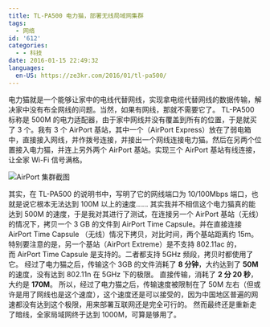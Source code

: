 ```yaml
---
title: TL-PA500 电力猫，部署无线局域网集群
tags:
  - 网络
id: '612'
categories:
  - - 科技
date: 2016-01-15 22:49:32
languages:
  en-US: https://ze3kr.com/2016/01/tl-pa500/
---
```


电力猫就是一个能够让家中的电线代替网线，实现拿电缆代替网线的数据传输，解决家中没有布全网线的问题。当然，如果有网线，那就不需要它了。 TL-PA500 标称是 500M 的电力适配器，由于家中网线并没有覆盖到所有的位置，于是就买了 3 个。我有 3 个 AirPort 基站，其中一个（AirPort Express）放在了弱电箱中，直接接入网线，并作拨号连接，并接出一个网线连接电力猫。然后在另两个位置接入电力猫，并连上另外两个 AirPort 基站。实现三个 AirPort 基站有线连接，让全家 Wi-Fi 信号满格。

![AirPort 集群截图](https://imagedelivery.net/6T-behmofKYLsxlrK0l_MQ/4717e9ec-fbd5-465c-29d1-5efa296fbb00/large)

其实，在 TL<!-- more -->-PA500 的说明书中，写明了它的网线端口为 10/100Mbps 端口，也就是说它根本无法达到 100M 以上的速度…… 其实我并不相信这个电力猫真的能达到 500M 的速度，于是我对其进行了测试，在连接另一个 AirPort 基站（无线）的情况下，拷贝一个 3 GB 的文件到 AirPort Time Capsule。并在直接连接 AirPort Time Capsule （无线）情况下拷贝，对比时间，两个基站距离约 15m。 特别要注意的是，另一个基站（AirPort Extreme）是不支持 802.11ac 的，而 AirPort Time Capsule 是支持的。二者都支持 5GHz 频段，拷贝时都使用了它。 经过了电力猫之后，传输这个 3GB 的文件消耗了 **8 分钟**，大约达到了 **50M** 的速度，没有达到 802.11n 在 5GHz 下的极限。 直接传输，消耗了 **2 分 20 秒**，大约是 **170M**。 所以，经过了电力猫之后，传输速度被限制在了 50M 左右（但或许是用了网线也是这个速度），这个速度还是可以接受的，因为中国地区普遍的网速都没有达到这个极限，用来部署互联网还是完全可行的。 然而最终还是重新走了暗线，全家局域网终于达到 1000M，可算是够用了。
